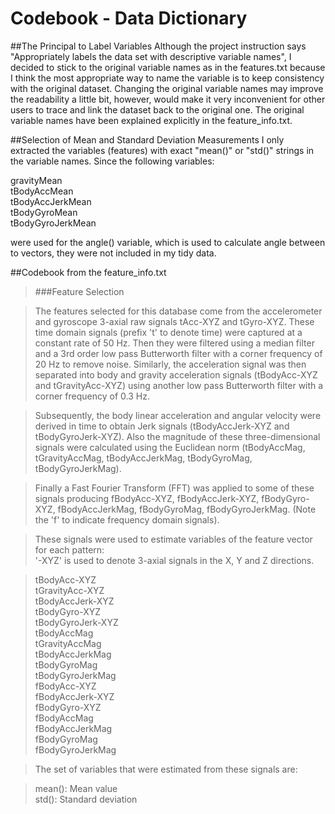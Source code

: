 Codebook - Data Dictionary
========================================

##The Principal to Label Variables
Although the project instruction says "Appropriately labels the data set with descriptive variable names", I decided to stick to the original variable names as in the features.txt because I think the most appropriate way to name the variable is to keep consistency with the original dataset. Changing the original variable names may improve the readability a little bit, however, would make it very inconvenient for other users to trace and link the dataset back to the original one. The original variable names have been explained explicitly in the feature_info.txt. 


##Selection of Mean and Standard Deviation Measurements
I only extracted the variables (features) with exact "mean()" or "std()" strings in the variable names. Since the following variables:

gravityMean  
tBodyAccMean  
tBodyAccJerkMean  
tBodyGyroMean  
tBodyGyroJerkMean  

were used for the angle() variable, which is used to calculate angle between to vectors, they were not included in my tidy data.


##Codebook from the feature_info.txt

>###Feature Selection 

>The features selected for this database come from the accelerometer and gyroscope 3-axial raw signals tAcc-XYZ and tGyro-XYZ. These time domain signals (prefix 't' to denote time) were captured at a constant rate of 50 Hz. Then they were filtered using a median filter and a 3rd order low pass Butterworth filter with a corner frequency of 20 Hz to remove noise. Similarly, the acceleration signal was then separated into body and gravity acceleration signals (tBodyAcc-XYZ and tGravityAcc-XYZ) using another low pass Butterworth filter with a corner frequency of 0.3 Hz. 

>Subsequently, the body linear acceleration and angular velocity were derived in time to obtain Jerk signals (tBodyAccJerk-XYZ and tBodyGyroJerk-XYZ). Also the magnitude of these three-dimensional signals were calculated using the Euclidean norm (tBodyAccMag, tGravityAccMag, tBodyAccJerkMag, tBodyGyroMag, tBodyGyroJerkMag). 

>Finally a Fast Fourier Transform (FFT) was applied to some of these signals producing fBodyAcc-XYZ, fBodyAccJerk-XYZ, fBodyGyro-XYZ, fBodyAccJerkMag, fBodyGyroMag, fBodyGyroJerkMag. (Note the 'f' to indicate frequency domain signals). 

>These signals were used to estimate variables of the feature vector for each pattern:  
'-XYZ' is used to denote 3-axial signals in the X, Y and Z directions.

>tBodyAcc-XYZ  
tGravityAcc-XYZ  
tBodyAccJerk-XYZ  
tBodyGyro-XYZ  
tBodyGyroJerk-XYZ  
tBodyAccMag  
tGravityAccMag  
tBodyAccJerkMag  
tBodyGyroMag  
tBodyGyroJerkMag  
fBodyAcc-XYZ  
fBodyAccJerk-XYZ  
fBodyGyro-XYZ  
fBodyAccMag  
fBodyAccJerkMag  
fBodyGyroMag  
fBodyGyroJerkMag  

>The set of variables that were estimated from these signals are: 

>mean(): Mean value  
std(): Standard deviation


